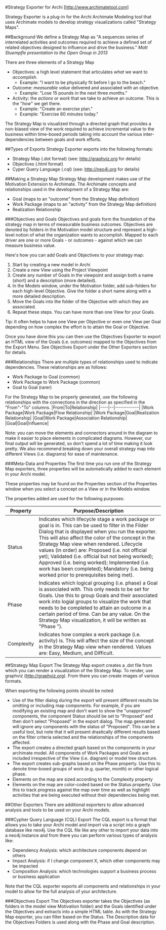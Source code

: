 #Strategy Exporter for Archi [http://www.archimatetool.com]

Strategy Exporter is a plug-in for the Archi Archimate Modeling tool that uses Archimate models to develop strategy visualizations called "Strategy Maps".

##Background
We define a Strategy Map as "A sequences series of interrelated activities and outcomes required to achieve a defined set of related objectives designed to influence and drive the business."
	*Matt Stuempfle presentation to the Open Group in 2013*

There are three elements of a Strategy Map
- Objectives: a high level statement that articulates *what* we want to *accomplish*.
  - Example: "I want to be physically fit before I go to the beach."
- Outcome: *measurable value* delivered and associated with an objective.
  - Example: "Lose 15 pounds in the next three months."
- Activity: the *actions* or *work* that we take to achieve an outcome. This is the "*how*" we get there.
  - Example: "Create an exercise plan."
  - Example: "Exercise 60 minutes today."
  
The Strategy Map is visualized through a directed graph that provides a non-biased view of the work required to achieve incremental value to the business within time-boxed periods taking into account the various inter-dependencies between goals and work efforts.

##Types of Exports
Strategy Exporter exports into the following formats:
- Strategy Map (.dot format) (see: http://graphviz.org for details)
- Objectives (.html format)
- Cyper Query Language (.cql) (see: http://neo4j.org for details)

##Making a Strategy Map
Strategy Map development makes use of the Motivation Extension to Archimate.
The Archimate concepts and relationships used in the development of a Strategy Map are:

- Goal (maps to an "outcome" from the Strategy Map definition)
- Work Package (maps to an "activity" from the Strategy Map definition)
- Realization Relationship

###Objectives and Goals
Objectives and goals form the foundation of the strategy map in terms of measurable business outcomes.
Objectives are denoted by folders in the Motivation model structure and represent a high-level notion of what the organization wants to accomplish.  Mapped to each driver are one or more Goals - or outcomes - against which we can measure business value.

Here's how you can add Goals and Objectives to your strategy map:
1. Start by creating a new model in Archi
2. Create a new View using the Project Viewpoint
3. Create any number of Goals in the viewpoint and assign both a name (short) and a description (more detailed).
4. In the Models window, under the Motivation folder, add sub-folders for each high-level Objective. Give the folder a short name along with a more detailed description.
5. Move the Goals into the folder of the Objective with which they are associated.
6. Repeat these steps. You can have more than one View for your Goals.

Tip: It often helps to have one View per Objective or even one View per Goal depending on how complex the effort is to attain the Goal or Objective.

Once you have done this you can then use the Objectives Exporter to export an HTML view of the Goals (i.e. outcomes) mapped to the Objectives from the Export Menu. See Objectives Export under the Other Exporters section for details.

###Relationships
There are multiple types of relationships used to indicate dependencies. These relationships are as follows:
- Work Package to Goal (common)
- Work Package to Work Package (common)
- Goal to Goal (rarer)

For the Strategy Map to be properly generated, use the following relationships with the connections in the direction as specified in the "From"-"To" columns.
|From|To|Relationship|
|----|--|------------|
|Work Package|Work Package|Flow Relationship|
|Work Package|Goal|Realization Relationship|
|Goal|Work Package|Association Relationship|
|Goal|Goal|Influence|

Note: you can move the elements and connectors around in the diagram to make it easier to place elements in complicated diagrams. However, our final output will be generated, so don't spend a lot of time making it look pretty. We also recommend breaking down your overall strategy map into different Views (i.e. diagrams) for ease of maintenance.

###Meta-Data and Properties
The first time you run one of the Strategy Map exporters, three properties will be automatically added to each element in your Archi model.

These properties may be found on the Properties section of the Properties window when you select a concept on a View or in the Models window.

The properties added are used for the following purposes:

|**Property**|**Purpose/Description**|
|-------|----------------|
|Status|Indicates which lifecycle stage a work package or goal is in. This can be used to filter in the Filder Dialog that is displayed when you run the exporter. This will also affect the color of the concept in the Strategy Map view when rendered. Lifecycle values (in order) are: Proposed (i.e. not official yet); Validated (i.e. official but not being worked); Approved (i.e. being worked); Implemented (i.e. work has been completed); Mandatory (i.e. being worked prior to prerequisites being met).|  
|Phase|Indicates which logical grouping (i.e. phase) a Goal is associated with. This only needs to be set for Goals. Use this to group Goals and their associated work into logial groups to visualize the work that needs to be completed to attain an outcome in a certain period of time. Can be any value. On the Strategy Map visualization, it will be written as "Phase *<your value>*").|
|Complexity|Indicates how complex a work package (i.e. activity) is. This will affect the size of the concept in the Strategy Map view when rendered. Values are: Easy, Medium, and Difficult.|

##Strategy Map Export
The Strategy Map export creates a .dot file from which you can render a visualization of the Strategy Map. To render, use graphviz (http://graphviz.org). From there you can create images of various formats.

When exporting the following points should be noted:
- Use of the filter dialog during the export will present different results be omitting or including map components. For example, if you are modifying an existing map and don't want to show the "unapproved" components, the component Status should be set to "Proposed" and then don't select "Proposed" in the export dialog. The map generated will ignore any components with the status of "Proposed". This can be a useful tool, but note that it will present drastically different results based on the filter criteria selected and the relationships of the components affected.
- The export creates a directed graph based on the components in your archimate model. All components of Work Packages and Goals are included irrespective of the View (i.e. diagram) or model tree structure.
- The export creates sub-graphs based on the Phase property. Use this to denote time-boxed groups of work (e.g. quarter, month) or other logical phase.
- Elements on the map are sized according to the Complexity property
- Elements on the map are color-coded based on the Status property. Use this to track progress against the map over time as well as highlight activities that are being executed without their dependencies being met.

##Other Exporters
There are additional exporters to allow advanced analysis and tools to be used on your Archi models.

###Cypher Query Language (CQL) Export
The CQL export is a format that allows you to take your Archi model and import via a script into a graph database like neo4j. Use the CQL file like any other to import your data into a neo4j instance and from there you can perform various types of analysis like:
- Dependency Analysis: which architecture components depend on others
- Impact Analysis: if I change component X, which other components may be impacted
- Composition Analysis: which technologies support a business process or business application

Note that the CQL exporter exports all components and relationships in your model to allow for the full analysis of your architecture.

###Objectives Export
The Objectives exporter takes the Objectives (as folders in the model view Motivation folder) and the Goals identified under the Objectives and extracts into a simple HTML table.
As with the Strategy Map exporter, you can filter based on the Status. The Description data for the Objectives Folders is used along with the Phase and Goal description.